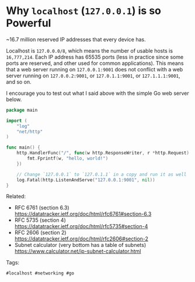 # Why `localhost` (`127.0.0.1`) is so Powerful

~16.7 million reserved IP addresses that every device has.

Localhost is `127.0.0.0/8`, which means the number of usable hosts is
`16,777,214`. Each IP address has 65535 ports (less in practice since
some ports are reserved, and other used for common applications). This
means that a web server running on `127.0.0.1:9001` does not conflict
with a web server running on `127.0.0.2:9001`, or `127.0.1.1:9001`, or
`127.1.1.1:9001`, and so on.

I encourage you to test out what I said above with the simple Go web
server below.

```Go
package main

import (
	"log"
	"net/http"
)

func main() {
	http.HandlerFunc("/", func(w http.ResponseWriter, r *http.Request) {
		fmt.Fprintf(w, "hello, world!")
	})

	// Change `127.0.0.1` to `127.0.1.1` in a copy and run it as well
	log.Fatal(http.ListenAndServe("127.0.0.1:9001", nil))
}
```

Related:

* RFC 6761 (section 6.3)
	<https://datatracker.ietf.org/doc/html/rfc6761#section-6.3>
* RFC 5735 (section 4)
	<https://datatracker.ietf.org/doc/html/rfc5735#section-4>
* RFC 2606 (section 2)
	<https://datatracker.ietf.org/doc/html/rfc2606#section-2>
* Subnet calculator (very bottom has a table of subnets)
	<https://www.calculator.net/ip-subnet-calculator.html>

Tags:

	#localhost #networking #go
